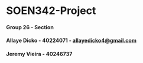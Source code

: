 # SOEN342-Project
#### Group 26 - Section
#### Allaye Dicko - 40224071 - allayedicko4@gmail.com
#### Jeremy Vieira - 40246737
